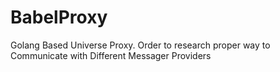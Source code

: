 # BabelProxy
Golang Based Universe Proxy.
Order to research proper way to Communicate with 
Different Messager Providers













